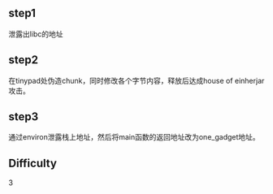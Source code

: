 ## step1

泄露出libc的地址



## step2

在tinypad处伪造chunk，同时修改各个字节内容，释放后达成house of einherjar攻击。



## step3

通过environ泄露栈上地址，然后将main函数的返回地址改为one_gadget地址。



## Difficulty

3